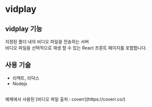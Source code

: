 # vidplay

## vidplay 기능
지정된 폴더 내의 비디오 파일을 전송하는 서버 <br>
비디오 파일을 선택적으로 재생 할 수 있는 React 프론트 페이지를 포합합니다.

## 사용 기술
* 리엑트, 리덕스
* Nodejs

<br>
예제에서 사용된 [비디오 파일 출처 : coverr](https://coverr.co/)